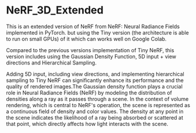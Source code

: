 # NeRF_3D_Extended

This is an extended version of NeRF from NeRF: Neural Radiance Fields implemented in PyTorch. but using the Tiny version (the architecture is able to run on small GPUs) of it which can works well on Google Colab.

Compared to the previous versions implementation of Tiny NeRF, this version includes using the Gaussian Density Function, 5D input + view directions and Hierarchical Sampling.

Adding 5D input, including view directions, and implementing hierarchical sampling to Tiny NeRF can significantly enhance its performance and the quality of rendered images.The Gaussian density function plays a crucial role in Neural Radiance Fields (NeRF) by modeling the distribution of densities along a ray as it passes through a scene. In the context of volume rendering, which is central to NeRF's operation, the scene is represented as a continuous field of density and color values. The density at any point in the scene indicates the likelihood of a ray being absorbed or scattered at that point, which directly affects how light interacts with the scene.
